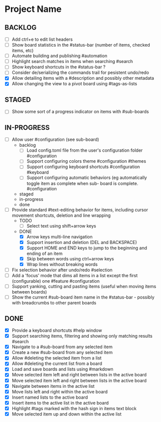 # Project Name
## BACKLOG
- [ ] Add ctrl+e to edit list headers
- [ ] Show board statistics in the #status-bar (number of items, checked items, etc)
- [ ] Automate building and publishing #automation
- [ ] Highlight search matches in items when searching #search
- [ ] Show keyboard shortcuts in the #status-bar ?
- [ ] Consider de/serializing the commands trail for pesistent undo/redo
- [x] Allow detailing items with a #description and possibly other metadata
- [x] Allow changing the view to a pivot board using #tags-as-lists
## STAGED
- [ ] Show some sort of a progress indicator on items with #sub-boards
## IN-PROGRESS
- [ ] Allow user #configuration (see sub-board)
  - backlog
    - [ ] Load config.toml file from the user's configuration folder #configuration
    - [ ] Support configuring colors theme #configuration #themes
    - [ ] Support configuring keyboard shortcuts #configuration #keyboard
    - [ ] Support configuring automatic behaviors (eg automatically toggle item as complete when sub- board is complete. #configuration
  - staged
  - in-progress
  - done
- [ ] Provide standard #text-editing behavior for items, including cursor movement shortcuts, deletion and line wrapping
  - TODO
    - [ ] Select text using shift+arrow keys
  - DONE
    - [x] Arrow keys multi-line navigation
    - [x] Support insertion and deletion (DEL and BACKSPACE)
    - [x] Support HOME and END keys to jump to the beginning and ending of an item
    - [x] Skip between words using ctrl+arrow keys
    - [x] Wrap lines without breaking words
- [ ] Fix selection behavior after undo/redo #selection
- [ ] Add a 'focus' mode that dims all items in a list except the first (configurable) one #feature #configuration
- [ ] Support yanking, cutting and pasting items (useful when moving items between boards)
- [ ] Show the current #sub-board item name in the #status-bar - possibly with breadcrumbs to other parent boards
## DONE
- [x] Provide a keyboard shortcuts #help window
- [x] Support searching items, filtering and showing only matching results #search
- [x] Navigate to a #sub-board from any selected item
- [x] Create a new #sub-board from any selected item
- [x] Allow #deleting the selected item from a list
- [x] Allow #deleting the current list from a board
- [x] Load and save boards and lists using #markdown
- [x] Move selected item left and right between lists in the active board
- [x] Move selected item left and right between lists in the active board
- [x] Navigate between items in the active list
- [x] Move lists left and right within the active board
- [x] Insert named lists to the active board
- [x] Insert items to the active list in the active board
- [x] Highlight #tags marked with the hash sign in items text block
- [x] Move selected item up and down within the active list
